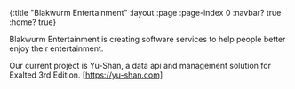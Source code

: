 {:title "Blakwurm Entertainment"
 :layout :page
 :page-index 0
 :navbar? true
 :home? true}

Blakwurm Entertainment is creating software services to help people better enjoy their entertainment. 

Our current project is Yu-Shan, a data api and management solution for Exalted 3rd Edition. [https://yu-shan.com]

